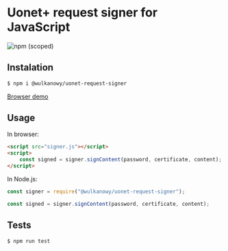 # Uonet+ request signer for JavaScript

![npm (scoped)](https://img.shields.io/npm/v/@wulkanowy/uonet-request-signer.svg?style=flat-square)

## Instalation

```bash
$ npm i @wulkanowy/uonet-request-signer
```

[Browser demo](https://wulkanowy.github.io/uonet-request-signer/)

## Usage

In browser:

```html
<script src="signer.js"></script>
<script>
    const signed = signer.signContent(password, certificate, content);
</script>
```

In Node.js:

```js
const signer = require("@wulkanowy/uonet-request-signer");

const signed = signer.signContent(password, certificate, content);
```

## Tests

```bash
$ npm run test
```
